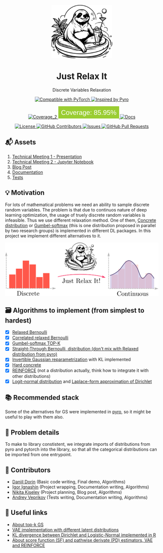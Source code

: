 <div align="center">  
    <img src="assets/logo.svg" width="200px" />
    <h1> Just Relax It </h1>
    <p align="center"> Discrete Variables Relaxation </p>
</div>

<p align="center">
    <a href="https://pytorch.org/docs/stable/distributions.html">
        <img alt="Compatible with PyTorch" src="https://img.shields.io/badge/Compatible_with_Pytorch-ef4c2c">
    </a>
    <a href="https://docs.pyro.ai/en/dev/distributions.html">
        <img alt="Inspired by Pyro" src="https://img.shields.io/badge/Inspired_by_Pyro-fecd08">
    </a>
</p>

<p align="center">
    <a href="https://github.com/intsystems/discrete-variables-relaxation/tree/main/tests">
        <img alt="Coverage_2" src="https://github.com/intsystems/discrete-variables-relaxation/actions/workflows/test.yml/badge.svg" />
    </a>
    <a href="https://github.com/intsystems/discrete-variables-relaxation/tree/main/tests">
        <img alt="Coverage" src="coverage-badge.svg" />
    </a>
    <a href="https://intsystems.github.io/discrete-variables-relaxation">
        <img alt="Docs" src="https://github.com/intsystems/discrete-variables-relaxation/actions/workflows/docs.yml/badge.svg" />
    </a>
</p>

<p align="center">
    <a href="https://github.com/intsystems/discrete-variables-relaxation/blob/main/LICENSE">
        <img alt="License" src="https://badgen.net/github/license/intsystems/discrete-variables-relaxation?color=green" />
    </a>
    <a href="https://github.com/intsystems/discrete-variables-relaxation/graphs/contributors">
        <img alt="GitHub Contributors" src="https://img.shields.io/github/contributors/intsystems/discrete-variables-relaxation" />
    </a>
    <a href="https://github.com/intsystems/discrete-variables-relaxation/issues">
        <img alt="Issues" src="https://img.shields.io/github/issues-closed/intsystems/discrete-variables-relaxation?color=0088ff" />
    </a>
    <a href="https://github.com/intsystems/discrete-variables-relaxation/pulls">
        <img alt="GitHub Pull Requests" src="https://img.shields.io/github/issues-pr-closed/intsystems/discrete-variables-relaxation?color=7f29d6" />
    </a>
</p>

## 📬 Assets

1. [Technical Meeting 1 - Presentation](https://github.com/intsystems/discrete-variables-relaxation/blob/main/assets/presentation_tm1.pdf)
2. [Technical Meeting 2 - Jupyter Notebook](https://github.com/intsystems/discrete-variables-relaxation/blob/main/basic/basic_code.ipynb)
3. [Blog Post](https://github.com/intsystems/discrete-variables-relaxation/blob/main/assets/blog-post.pdf)
4. [Documentation](https://intsystems.github.io/discrete-variables-relaxation/train.html)
5. [Tests](https://github.com/intsystems/discrete-variables-relaxation/tree/main/tests)

## 💡 Motivation
For lots of mathematical problems we need an ability to sample discrete random variables. 
The problem is that due to continuos nature of deep learning optimization, the usage of truely discrete random variables is infeasible. 
Thus we use different relaxation method. 
One of them, [Concrete distribution](https://arxiv.org/abs/1611.00712) or [Gumbel-softmax](https://arxiv.org/abs/1611.01144) (this is one distribution proposed in parallel by two research groups) is implemented in different DL packages. 
In this project we implement different alternatives to it. 

<div align="center">  
    <img src="assets/overview.png"/>
</div>

## 🗃 Algorithms to implement (from simplest to hardest)
- [x] [Relaxed Bernoulli](http://proceedings.mlr.press/v119/yamada20a/yamada20a.pdf) 
- [x] [Correlated relaxed Bernoulli](https://openreview.net/pdf?id=oDFvtxzPOx)
- [x] [Gumbel-softmax TOP-K](https://arxiv.org/pdf/1903.06059) 
- [x] [Straight-Through Bernoulli, distribution (don't mix with Relaxed distribution from pyro)](https://citeseerx.ist.psu.edu/document?repid=rep1&type=pdf&doi=62c76ca0b2790c34e85ba1cce09d47be317c7235) 
- [x] [Invertible Gaussian reparametrization](https://arxiv.org/abs/1912.09588) with KL implemented
- [x] [Hard concrete](https://arxiv.org/pdf/1712.01312) 
- [x] [REINFORCE](http://www.cs.toronto.edu/~tingwuwang/REINFORCE.pdf)  (not a distribution actually, think how to integrate it with other distributions)
- [x] [Logit-normal distribution](https://en.wikipedia.org/wiki/Logit-normal_distribution) and [Laplace-form approximation of Dirichlet](https://stats.stackexchange.com/questions/535560/approximating-the-logit-normal-by-dirichlet) 

## 📚 Recommended stack
Some of the alternatives for GS were implemented in [pyro](https://docs.pyro.ai/en/dev/distributions.html), so it might be useful to play with them also.
  
## 🧩 Problem details
To make to library constistent, we integrate imports of distributions from pyro and pytorch into the library, so that all the categorical distributions can be imported from one entrypoint. 

## 👥 Contributors
- [Daniil Dorin](https://github.com/DorinDaniil) (Basic code writing, Final demo, Algorithms)
- [Igor Ignashin](https://github.com/ThunderstormXX) (Project wrapping, Documentation writing, Algorithms)
- [Nikita Kiselev](https://github.com/kisnikser) (Project planning, Blog post, Algorithms)
- [Andrey Veprikov](https://github.com/Vepricov) (Tests writing, Documentation writing, Algorithms)

## 🔗 Useful links
- [About top-k GS](https://uvadlc-notebooks.readthedocs.io/en/latest/tutorial_notebooks/DL2/sampling/subsets.html) 
- [VAE implementation with different latent distributions](https://github.com/kampta/pytorch-distributions)
- [KL divergence between Dirichlet and Logistic-Normal implemented in R](https://rdrr.io/cran/Compositional/src/R/kl.diri.normal.R)
- [About score function (SF) and pathwise derivate (PD) estimators, VAE and REINFORCE](https://arxiv.org/abs/1506.05254)
